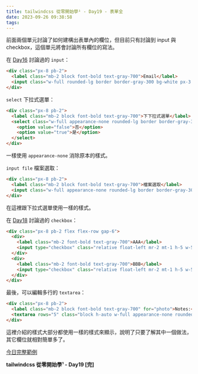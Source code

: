 ```yaml
---
title: tailwindcss 從零開始學¹ - Day19 - 表單全
date: 2023-09-26 09:38:58
tags:
---
```

前面兩個單元討論了如何建構出表單內的欄位，但目前只有討論到 input 與 checkbox，這個單元將會討論所有欄位的寫法。

在 [Day16](https://ithelp.ithome.com.tw/articles/10325577) 討論過的 `input`：

```html
<div class="px-8 pb-2">
  <label class="mb-2 block font-bold text-gray-700">Email</label>
  <input class="w-full rounded-lg border border-gray-300 bg-white px-3 py-3 text-sm font-normal text-gray-700 transition-all placeholder:text-gray-500 focus:border-fuchsia-300 focus:outline-none" type="text" placeholder="輸入 Email" />
</div>
```

`select` 下拉式選單：

```html
<div class="px-8 pb-2">
  <label class="mb-2 block font-bold text-gray-700">下下拉式選單</label>
  <select class="w-full appearance-none rounded-lg border border-gray-300 bg-white px-3 py-3 text-sm font-normal text-gray-700 transition-all placeholder:text-gray-500 focus:border-fuchsia-300 focus:outline-none">
    <option value="false">否</option>
    <option value="true">是</option>
  </select>
</div>
```

一樣使用 `appearance-none` 消除原本的樣式。

`input file` 檔案選取：

```html
<div class="px-8 pb-2">
  <label class="mb-2 block font-bold text-gray-700">檔案選取</label>
  <input class="w-full appearance-none rounded-lg border border-gray-300 bg-white px-3 py-3 text-sm font-normal text-gray-700 transition-all placeholder:text-gray-500 focus:border-fuchsia-300 focus:outline-none" type="file" accept=".png" />
</div>
```

在這裡跟下拉式選單使用一樣的樣式。

在 [Day18](https://ithelp.ithome.com.tw/articles/10327167) 討論過的 `checkbox`：

```html
<div class="px-8 pb-2 flex flex-row gap-6">
  <div>
    <label class="mb-2 font-bold text-gray-700">AAA</label>
    <input type="checkbox" class="relative float-left mr-2 mt-1 h-5 w-5 cursor-pointer appearance-none border border-slate-900 bg-white checked:border-0 checked:bg-gradient-to-tl checked:from-gray-100 checked:to-slate-800" />
  </div>
  <div>
    <label class="mb-2 font-bold text-gray-700">BBB</label>
    <input type="checkbox" class="relative float-left mr-2 mt-1 h-5 w-5 cursor-pointer appearance-none border border-slate-900 bg-white checked:border-0 checked:bg-gradient-to-tl checked:from-gray-100 checked:to-slate-800" />
  </div>
</div>
```

最後，可以編輯多行的 `textarea`：

```html
<div class="px-8 pb-2">
  <label class="mb-2 block font-bold text-gray-700" for="photo">Notes:</label>
  <textarea rows="5" class="block h-auto w-full appearance-none rounded-lg border border-gray-300 bg-white px-3 py-2 text-sm font-normal text-gray-700 transition-all placeholder:text-gray-500 focus:border-fuchsia-300 focus:outline-none" placeholder="Notes"></textarea>
</div>
```

這裡介紹的樣式大部分都使用一樣的樣式來顯示，說明了只要了解其中一個做法，其它欄位就相對簡單多了。

[今日完整範例](https://play.tailwindcss.com/zLzoInR47Z?layout=horizontal&size=1206x720)

**tailwindcss 從零開始學¹ - Day19 [完]**